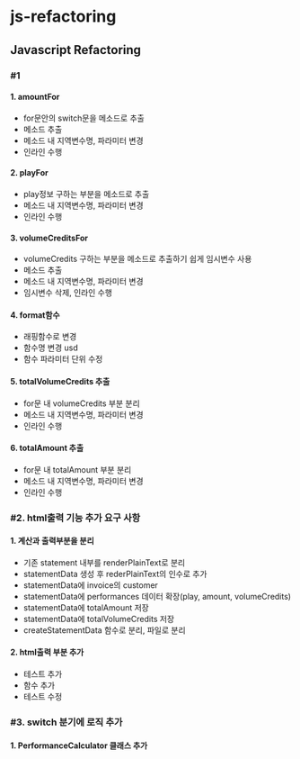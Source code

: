 # js-refactoring

## Javascript Refactoring

### #1

#### 1. amountFor

- for문안의 switch문을 메소드로 추출
- 메소드 추출
- 메소드 내 지역변수명, 파라미터 변경
- 인라인 수행

#### 2. playFor

- play정보 구하는 부분을 메소드로 추출
- 메소드 내 지역변수명, 파라미터 변경
- 인라인 수행

#### 3. volumeCreditsFor

- volumeCredits 구하는 부분을 메소드로 추출하기 쉽게 임시변수 사용
- 메소드 추출
- 메소드 내 지역변수명, 파라미터 변경
- 임시변수 삭제, 인라인 수행

#### 4. format함수

- 래핑함수로 변경
- 함수명 변경 usd
- 함수 파라미터 단위 수정

#### 5. totalVolumeCredits 추출

- for문 내 volumeCredits 부분 분리
- 메소드 내 지역변수명, 파라미터 변경
- 인라인 수행

#### 6. totalAmount 추출

- for문 내 totalAmount 부분 분리
- 메소드 내 지역변수명, 파라미터 변경
- 인라인 수행

### #2. html출력 기능 추가 요구 사항

#### 1. 계산과 출력부분을 분리

- 기존 statement 내부를 renderPlainText로 분리
- statementData 생성 후 rederPlainText의 인수로 추가
- statementData에 invoice의 customer
- statementData에 performances 데이터 확장(play, amount, volumeCredits)
- statementData에 totalAmount 저장
- statementData에 totalVolumeCredits 저장
- createStatementData 함수로 분리, 파일로 분리

#### 2. html출력 부분 추가
- 테스트 추가
- 함수 추가
- 테스트 수정

### #3. switch 분기에 로직 추가
#### 1. PerformanceCalculator 클래스 추가